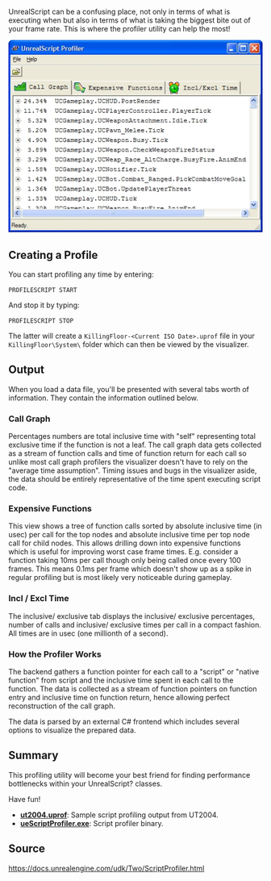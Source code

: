 UnrealScript can be a confusing place, not only in terms of what is executing when but also in terms of what is taking the biggest bite out of your frame rate. This is where the profiler utility can help the most!

![img](../_media/uscriptprofiler.jpg)

## Creating a Profile

You can start profiling any time by entering:

```clike
PROFILESCRIPT START
```

And stop it by typing:

```clike
PROFILESCRIPT STOP
```

The latter will create a `KillingFloor-<Current ISO Date>.uprof` file in your `KillingFloor\System\` folder which can then be viewed by the visualizer.

## Output

When you load a data file, you'll be presented with several tabs worth of information. They contain the information outlined below.

### Call Graph

Percentages numbers are total inclusive time with "self" representing total exclusive time if the function is not a leaf. The call graph data gets collected as a stream of function calls and time of function return for each call so unlike most call graph profilers the visualizer doesn't have to rely on the "average time assumption". Timing issues and bugs in the visualizer aside, the data should be entirely representative of the time spent executing script code.

### Expensive Functions

This view shows a tree of function calls sorted by absolute inclusive time (in usec) per call for the top nodes and absolute inclusive time per top node call for child nodes. This allows drilling down into expensive functions which is useful for improving worst case frame times. E.g. consider a function taking 10ms per call though only being called once every 100 frames. This means 0.1ms per frame which doesn't show up as a spike in regular profiling but is most likely very noticeable during gameplay.

### Incl / Excl Time

The inclusive/ exclusive tab displays the inclusive/ exclusive percentages, number of calls and inclusive/ exclusive times per call in a compact fashion. All times are in usec (one millionth of a second).

### How the Profiler Works

The backend gathers a function pointer for each call to a "script" or "native function" from script and the inclusive time spent in each call to the function. The data is collected as a stream of function pointers on function entry and inclusive time on function return, hence allowing perfect reconstruction of the call graph.

The data is parsed by an external C# frontend which includes several options to visualize the prepared data.

## Summary

This profiling utility will become your best friend for finding performance bottlenecks within your UnrealScript? classes.

Have fun!

- [**ut2004.uprof**](https://github.com/InsultingPros/LazyKFWiki/releases/download/1.0.0/ut2004.uprof): Sample script profiling output from UT2004.
- [**ueScriptProfiler.exe**](https://github.com/InsultingPros/LazyKFWiki/releases/download/1.0.0/ueScriptProfiler.exe): Script profiler binary.

## Source

<https://docs.unrealengine.com/udk/Two/ScriptProfiler.html>
